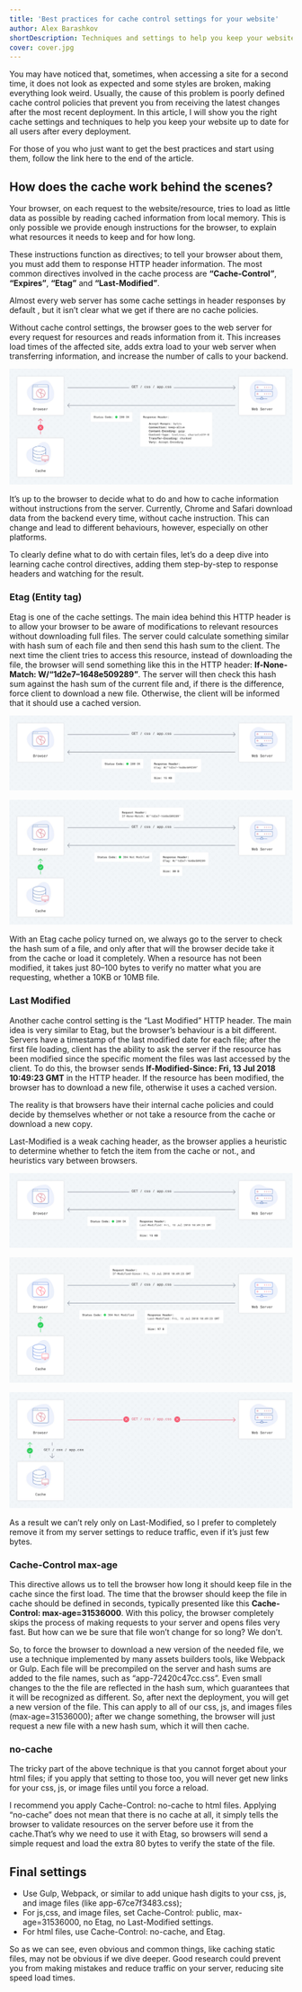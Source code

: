 ```yaml
---
title: 'Best practices for cache control settings for your website'
author: Alex Barashkov
shortDescription: Techniques and settings to help you keep your website up-to-date for all users after every deployment
cover: cover.jpg
---
```


You may have noticed that, sometimes, when accessing a site for a second time, it does not look as expected and some styles are broken, making everything look weird. Usually, the cause of this problem is poorly defined cache control policies that prevent you from receiving the latest changes after the most recent deployment. In this article, I will show you the right cache settings and techniques to help you keep your website up to date for all users after every deployment.

For those of you who just want to get the best practices and start using them, follow the link here to the end of the article.

## How does the cache work behind the scenes?

Your browser, on each request to the website/resource, tries to load as little data as possible by reading cached information from local memory. This is only possible we provide enough instructions for the browser, to explain what resources it needs to keep and for how long.

These instructions function as directives; to tell your browser about them, you must add them to response HTTP header information. The most common directives involved in the cache process are **“Cache-Control”**, **“Expires”**, **“Etag”** and **“Last-Modified”**.

Almost every web server has some cache settings in header responses by default , but it isn’t clear what we get if there are no cache policies.

Without cache control settings, the browser goes to the web server for every request for resources and reads information from it. This increases load times of the affected site, adds extra load to your web server when transferring information, and increase the number of calls to your backend.

![Requests flow with no cache settings](cache1.jpeg)

It’s up to the browser to decide what to do and how to cache information without instructions from the server. Currently, Chrome and Safari download data from the backend every time, without cache instruction. This can change and lead to different behaviours, however, especially on other platforms.

To clearly define what to do with certain files, let’s do a deep dive into learning cache control directives, adding them step-by-step to response headers and watching for the result.

### Etag (Entity tag)

Etag is one of the cache settings. The main idea behind this HTTP header is to allow your browser to be aware of modifications to relevant resources without downloading full files. The server could calculate something similar with hash sum of each file and then send this hash sum to the client. The next time the client tries to access this resource, instead of downloading the file, the browser will send something like this in the HTTP header: **If-None-Match: W/“1d2e7–1648e509289”**. The server will then check this hash sum against the hash sum of the current file and, if there is the difference, force client to download a new file. Otherwise, the client will be informed that it should use a cached version.

![Requests flow with Etag — 1st load](cache2.jpeg)

![Requests flow with Etag — 2nd load](cache3.jpeg)

With an Etag cache policy turned on, we always go to the server to check the hash sum of a file, and only after that will the browser decide take it from the cache or load it completely. When a resource has not been modified, it takes just 80–100 bytes to verify no matter what you are requesting, whether a 10KB or 10MB file.

### Last Modified

Another cache control setting is the “Last Modified” HTTP header. The main idea is very similar to Etag, but the browser’s behaviour is a bit different. Servers have a timestamp of the last modified date for each file; after the first file loading, client has the ability to ask the server if the resource has been modified since the specific moment the files was last accessed by the client. To do this, the browser sends **If-Modified-Since: Fri, 13 Jul 2018 10:49:23 GMT** in the HTTP header. If the resource has been modified, the browser has to download a new file, otherwise it uses a cached version.

The reality is that browsers have their internal cache policies and could decide by themselves whether or not take a resource from the cache or download a new copy.

<Quote authorName="Google caching best practices guide">
Last-Modified is a weak caching header, as the browser applies a heuristic to determine whether to fetch the item from the cache or not., and heuristics vary between browsers.
</Quote>

![Requests flow with Last-Modified — 1st load](cache4.jpeg)

![Requests flow with Last-Modified — 2nd load (Perfect Scenario)](cache5.png)

![Requests flow with Last-Modified — 2nd load (Common case)](cache6.jpeg)

As a result we can’t rely only on Last-Modified, so I prefer to completely remove it from my server settings to reduce traffic, even if it’s just few bytes.

### Cache-Control max-age

This directive allows us to tell the browser how long it should keep file in the cache since the first load. The time that the browser should keep the file in cache should be defined in seconds, typically presented like this **Cache-Control: max-age=31536000**. With this policy, the browser completely skips the process of making requests to your server and opens files very fast. But how can we be sure that file won’t change for so long? We don’t.

So, to force the browser to download a new version of the needed file, we use a technique implemented by many assets builders tools, like Webpack or Gulp. Each file will be precompiled on the server and hash sums are added to the file names, such as “app-72420c47cc.css”. Even small changes to the the file are reflected in the hash sum, which guarantees that it will be recognized as different. So, after next the deployment, you will get a new version of the file. This can apply to all of our css, js, and images files (max-age=31536000); after we change something, the browser will just request a new file with a new hash sum, which it will then cache.

### no-cache

The tricky part of the above technique is that you cannot forget about your html files; if you apply that setting to those too, you will never get new links for your css, js, or image files until you force a reload.

I recommend you apply Cache-Control: no-cache to html files. Applying “no-cache” does not mean that there is no cache at all, it simply tells the browser to validate resources on the server before use it from the cache.That’s why we need to use it with Etag, so browsers will send a simple request and load the extra 80 bytes to verify the state of the file.

## Final settings

- Use Gulp, Webpack, or similar to add unique hash digits to your css, js, and image files (like app-67ce7f3483.css);
- For js,css, and image files, set Cache-Control: public, max-age=31536000, no Etag, no Last-Modified settings.
- For html files, use Cache-Control: no-cache, and Etag.

So as we can see, even obvious and common things, like caching static files, may not be obvious if we dive deeper. Good research could prevent you from making mistakes and reduce traffic on your server, reducing site speed load times.
